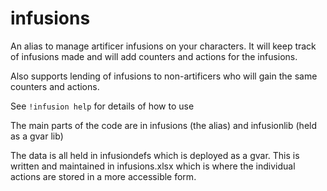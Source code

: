 # infusions
An alias to manage artificer infusions on your characters. It will keep track of infusions made and will add counters and actions for the infusions.

Also supports lending of infusions to non-artificers who will gain the same counters and actions.

See `!infusion help` for details of how to use

The main parts of the code are in infusions (the alias) and infusionlib (held as a gvar lib)

The data is all held in infusiondefs which is deployed as a gvar. This is written and maintained in infusions.xlsx which is where the individual actions are stored in a more accessible form.
